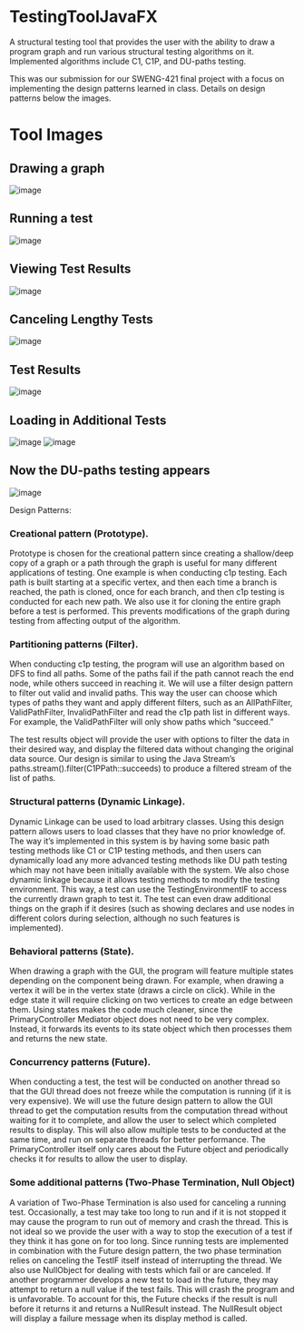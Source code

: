 # TestingToolJavaFX
A structural testing tool that provides the user with the ability to draw a program graph and run various structural testing algorithms on it. 
Implemented algorithms include C1, C1P, and DU-paths testing.

This was our submission for our SWENG-421 final project with a focus on implementing the design patterns learned in class. Details on design patterns below the images.

# Tool Images
## Drawing a graph
![image](https://user-images.githubusercontent.com/58671117/123255173-85956500-d4bd-11eb-8cba-ff2e4a3dac73.png)
## Running a test
![image](https://user-images.githubusercontent.com/58671117/123255248-9e9e1600-d4bd-11eb-84d1-7657477b9e50.png)
## Viewing Test Results
![image](https://user-images.githubusercontent.com/58671117/123255387-c7bea680-d4bd-11eb-9780-d83de50fbe3a.png)
## Canceling Lengthy Tests
![image](https://user-images.githubusercontent.com/58671117/123255525-f472be00-d4bd-11eb-8c6e-f8e1142948bb.png)
## Test Results
![image](https://user-images.githubusercontent.com/58671117/123255424-d1480e80-d4bd-11eb-8d94-4174a64839e3.png)
## Loading in Additional Tests
![image](https://user-images.githubusercontent.com/58671117/123255810-40bdfe00-d4be-11eb-867b-7e44be846103.png)
![image](https://user-images.githubusercontent.com/58671117/123255775-38fe5980-d4be-11eb-8081-994ce7d28c35.png)
## Now the DU-paths testing appears
![image](https://user-images.githubusercontent.com/58671117/123255832-46b3df00-d4be-11eb-9fac-ca7a62f3816c.png)

Design Patterns:

### Creational pattern (**Prototype**).
Prototype is chosen for the creational pattern since creating a shallow/deep copy of a graph or a path through the graph is useful for many different applications of testing. One example is when conducting c1p testing. Each path is built starting at a specific vertex, and then each time a branch is reached, the path is cloned, once for each branch, and then c1p testing is conducted for each new path. We also use it for cloning the entire graph before a test is performed. This prevents modifications of the graph during testing from affecting output of the algorithm.

### Partitioning patterns (**Filter**).  
When conducting c1p testing, the program will use an algorithm based on DFS to find all paths. Some of the paths fail if the path cannot reach the end node, while others succeed in reaching it. We will use a filter design pattern to filter out valid and invalid paths. This way the user can choose which types of paths they want and apply different filters, such as an AllPathFilter, ValidPathFilter, InvalidPathFilter and read the c1p path list in different ways. For example, the ValidPathFilter will only show paths which “succeed.” 

The test results object will provide the user with options to filter the data in their desired way, and display the filtered data without changing the original data source. Our design is similar to using the Java Stream’s paths.stream().filter(C1PPath::succeeds) to produce a filtered stream of the list of paths.

### Structural patterns (**Dynamic Linkage**).   
Dynamic Linkage can be used to load arbitrary classes. Using this design pattern allows users to load classes that they have no prior knowledge of. The way it’s implemented in this system is by having some basic path testing methods like C1 or C1P testing methods, and then users can dynamically load any more advanced testing methods like DU path testing which may not have been initially available with the system. We also chose dynamic linkage because it allows testing methods to modify the testing environment. This way, a test can use the TestingEnvironmentIF to access the currently drawn graph to test it. The test can even draw additional things on the graph if it desires (such as showing declares and use nodes in different colors during selection, although no such features is implemented).

### Behavioral patterns (**State**).
When drawing a graph with the GUI, the program will feature multiple states depending on the component being drawn. For example, when drawing a vertex it will be in the vertex state (draws a circle on click). While in the edge state it will require clicking on two vertices to create an edge between them. Using states makes the code much cleaner, since the PrimaryController Mediator object does not need to be very complex. Instead, it forwards its events to its state object which then processes them and returns the new state. 

### Concurrency  patterns (**Future**).
When conducting a test, the test will be conducted on another thread so that the GUI thread does not freeze while the computation is running (if it is very expensive). We will use the future design pattern to allow the GUI thread to get the computation results from the computation thread without waiting for it to complete, and allow the user to select which completed results to display. This will also allow multiple tests to be conducted at the same time, and run on separate threads for better performance. The PrimaryController itself only cares about the Future object and periodically checks it for results to allow the user to display.

### Some additional patterns (**Two-Phase Termination**, **Null Object**)
A variation of Two-Phase Termination is also used for canceling a running test. Occasionally, a test may take too long to run and if it is not stopped it may cause the program to run out of memory and crash the thread. This is not ideal so we provide the user with a way to stop the execution of a test if they think it has gone on for too long. Since running tests are implemented in combination with the Future design pattern, the two phase termination relies on canceling the TestIF itself instead of interrupting the thread.
We also use NullObject for dealing with tests which fail or are canceled. If another programmer develops a new test to load in the future, they may attempt to return a null value if the test fails. This will crash the program and is unfavorable. To account for this, the Future checks if the result is null before it returns it and returns a NullResult instead. The NullResult object will display a failure message when its display method is called.
